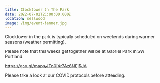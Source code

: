 ```yaml
---
title: Clocktower In The Park
date: 2022-07-02T21:00:00.000Z
location: sellwood
image: /img/event-banner.jpg
---
```

<Event :event="frontmatter">

Clocktower in the park is typically scheduled on weekends during warmer seasons (weather permitting).

Please note that this weeks get together will be at Gabriel Park in SW Portland.

https://goo.gl/maps/JTn9jXr7Az6NEj5JA

Please take a look at our COVID protocols before attending.

</Event>